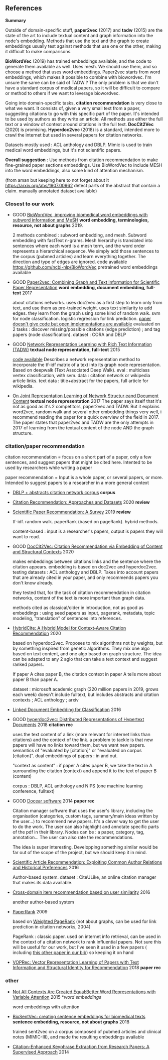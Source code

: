 ## References

**Summary**

Outside of domain-specific stuff, **paper2vec** (2017) and **tadw** (2015) are the state of the art to include textual content and graph information into the node's embedding. Methods that use the text and the graph to create embeddings usually test against methods that use one or the other, making it difficult to make comparisons.

**BioWordVec** (2019) has trained embeddings available, and the code to generate them available as well. Uses mesh. We should use them, and so choose a method that uses word embeddings. Paper2vec starts from word embeddings, which makes it possible to combine with biowordvec. I'm unsure the same can be said of TADW ? The only problem is that we don't have a standard corpus of medical papers, so it will be difficult to compare or method to others if we want to leverage biowordvec.

Going into domain-specific tasks, **citation recommendation** is very close to what we want. It consists of, given a very small text from a paper, suggesting citations to go with this specific part of the paper. It's intended to be used by authors as they write an article. All methods use either the full text or a window of context around citations in the full text. **DocCit2Vec** (2020) is promising. **Hyperdoc2vec** (2018) is a standard, intended more to crawl the internet but used in several papers for citation networks.

Datasets mostly used : ACL anthology and DBLP. Mimic is used to train medical word embeddings, but it's not scientific papers.

**Overall suggestion** : Use methods from citation recommendation to make fine-grained paper sections embeddings. Use BioWordVec to include MESH into the word embeddings, also some kind of attention mechanism.

(from aman but keeping here to not forget about it https://arxiv.org/abs/1907.00962 detect parts of the abstract that contain a claim. manually annotated dataset available)

### Closest to our work

* GOOD [BioWordVec, improving biomedical word embeddings with subword information and MeSH](https://www.nature.com/articles/s41597-019-0055-0.pdf) **word embedding, terminologies, resource, not about graphs** 2019.
   
   2 methods combined : subword embedding, and mesh. Subword embedding with fastText n-grams. Mesh hierarchy is translated into sentences where each word is a mesh term, and the word order represents a hierarchical sequence. We simply add those sentences to the corpus (pubmed articles) and learn everything together. The direction and type of edges are ignored. code available https://github.com/ncbi-nlp/BioWordVec pretrained word embeddings available
   
* GOOD [Paper2vec: Combining Graph and Text Information for Scientific Paper Representation](https://researchweb.iiit.ac.in/~soumyajit.ganguly/papers/P2v_1.pdf) **word embedding, document embedding, full-text**
   2017
   
   about citations networks. uses doc2vec as a first step to learn only from text, and use them as pre-trained weight. uses text similarity to add edges. they learn from the graph using some kind of random walk. svm for node classification. logistic regression for link prediction.
   [paper doesn't give code but open implementations are available](https://github.com/tianhan4/paper2vec)
   evaluated on 2 tasks : discover missing/possible citations (edge prediction) ; and tag papers (node classification).
   dataset : CORA and DBLP
   
* GOOD [Network Representation Learning with Rich Text Information (TADW)](https://www.ijcai.org/Proceedings/15/Papers/299.pdf) **textual node representation, full-text**
   2015 

   [code available](https://github.com/albertyang33/TADW)
   Describes a network representation method to incorporate the tf-idf matrix of a text into its graph node representation. Based on deepwalk (Text Associated Deep Walk). eval : multiclass vertex classification, with svm. data : citation network or wikipedia article links. text data : title+abstract for the papers, full article for wikipedia.

* [On Joint Representation Learning of Network Structur eand Document Content](https://hal.inria.fr/hal-01677137/document) **textual node representation**
2017
The paper says itself that it's not as good as it's 2 competitors, paper2vec and TADW. But it explains word2vec, random walk and several other embedding things very well, i recommend reading the paper for a quick overview of the field in 2017. The paper states that paper2vec and TADW are the only attempts in 2017 of learning from the textual content of the node AND the graph structure.


### citation/paper recommendation

citation recommendation = focus on a short part of a paper, only a few sentences, and suggest papers that might be cited here. Intented to be used by researchers while writing a paper

paper recommendation = Input is a whole paper, or several papers, or more. Intended to suggest papers to a researcher in a more general context

* [DBLP + abstracts citation network corpus](https://www.aminer.org/dblp_citation) **corpus**

* [Citation Recommendation: Approaches and Datasets](https://arxiv.org/abs/2002.06961) 2020 **review**


* [Scientific Paper Recommendation: A Survey](https://ieeexplore.ieee.org/stamp/stamp.jsp?tp=&arnumber=8598708) 2019 **review**

   tf-idf. random walk. paperRank (based on pageRank). hybrid methods.

   content-based : input is a researcher's papers, output is papers they will want to read.

* GOOD [DocCit2Vec: Citation Recommendation via Embedding of Content and Structural Contexts](https://ieeexplore.ieee.org/stamp/stamp.jsp?tp=&arnumber=9123859) 2020

   makes embeddings between citations links and the sentence where the citation appears. embedding is based on doc2vec and hyperdoc2vec. testing datasets : ACL anthology and DBLP. Takes into account papers that are already cited in your paper, and only recommends papers you don't know already.

   they tested that, for the task of citation recommendation in citation networks, content of the text is more important than graph data.

   methods cited as classical/older in introduction, not as good as embeddings : using seed papers as input, pagerank, metadata, topic modeling, "translation" of sentences into references.

* [HybridCite: A Hybrid Model for Context-Aware Citation Recommendation](https://arxiv.org/abs/2002.06406) 2020

   based on hyperdoc2vec. Proposes to mix algorithms not by weights, but by something inspired from genetic algorithms. They mix one algo based on text content, and one algo based on graph structure. The idea can be adapted to any 2 aglo that can take a text context and suggest ranked papers.

   If paper A cites paper B, the citation context in paper A tells more about paper B than paper A.

   dataset : microsoft academic graph (220 million papers in 2019, grows each week) doesn't include fulltext, but includes abstracts and citation contexts ; ACL anthology ; arxiv

* [Linked Document Embedding for Classification](https://dl.acm.org/doi/10.1145/2983323.2983755) 2016

* GOOD [hyperdoc2vec: Distributed Representations of Hypertext Documents](https://www.aclweb.org/anthology/P18-1222.pdf) 2018 **citation rec**

   uses the text content of a link (more relevant for internet links than citations) and the context of the link. a problem to tackle is that new papers will have no links toward them, but we want new papers. semantics of "evaluated by [citation]" or "evaluated on corpus [citation]". dual embeddings of papers : in and out.

   "context as content" : if paper A cites paper B, we take the text in A surrounding the citation (context) and append it to the text of paper B (content)

   corpus : DBLP, ACL anthology and NIPS (one machine learning conference, fulltext)

* GOOD [Docear software](https://www.researchgate.net/publication/265412702_The_Architecture_and_Datasets_of_Docear%27s_Research_Paper_Recommender_System) 2014 **paper rec**
    
    Citation manager software that uses the user's library, including the organisation (categories, custom tags, summary/main ideas written by the user...) to recommend new papers. It's a clever way to get the user to do the work. The user can also highlight and annotate specific parts of the pdf in their library. Nodes can be : a paper, category, tag, annotation... The user can also rate the recommendations.

    The idea is super interesting. Developping something similar would be far out of the scope of the project, but we should keep it in mind.

* [Scientific Article Recommendation: Exploiting Common Author Relations and Historical Preferences](http://thealphalab.org/papers/ScientificArticleRecommendationExploitingCommonAuthorRelationsandHistoricalPreferences.pdf) 2016

    Author-based system. dataset : CiteULike, an online citation manager that makes its data available.

* [Cross-domain item recommendation based on user similarity](https://www.semanticscholar.org/paper/Cross-domain-item-recommendation-based-on-user-Xu-Jiang/797ed887d40cdcd3ef83b2781d979c351787dea5) 2016

   another author-based system

* [PaperRank](https://ieeexplore.ieee.org/document/5171002) 2009

   based on [Weighted PageRank](http://citeseerx.ist.psu.edu/viewdoc/download?doi=10.1.1.454.5022&rep=rep1&type=pdf) (not about graphs, can be used for link prediction in citation networks, 2004)

    PageRank : classic paper. used on internet info retrieval, can be used in the context of a citation network to rank influential papers. Not sure this will be useful for our work, but I've seen it used in a few papers ( including [this other paper in our bib](https://openreview.net/forum?id=W3Dzaik1ipL)) so keeping it on hand

* [VOPRec: Vector Representation Learning of Papers with Text Information and Structural Identity for Recommendation](https://www.researchgate.net/publication/324787467_VOPRec_Vector_Representation_Learning_of_Papers_with_Text_Information_and_Structural_Identity_for_Recommendation) 2018 **paper rec**


### other

* [Not All Contexts Are Created Equal:Better Word Representations with Variable Attention](https://www.researchgate.net/publication/301446021_Not_All_Contexts_Are_Created_Equal_Better_Word_Representations_with_Variable_Attention) 2015 **word embeddings*

   word embeddings with attention

* [BioSentVec: creating sentence embeddings for biomedical texts](https://arxiv.org/abs/1810.09302) **sentence embedding, resource, not about graphs** 2018
    
    trained sent2vec on a corpus composed of pubmed articles and clinical notes (MIMIC-III), and made the resulting embeddings available
    

* [Citation-Enhanced Keyphrase Extraction from Research Papers: A Supervised Approach](https://www.aclweb.org/anthology/D14-1150/) 2014
